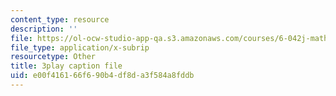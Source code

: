 ```yaml
---
content_type: resource
description: ''
file: https://ol-ocw-studio-app-qa.s3.amazonaws.com/courses/6-042j-mathematics-for-computer-science-spring-2015/e00f416166f690b4df8da3f584a8fddb_KvtLWgCTwn4.srt
file_type: application/x-subrip
resourcetype: Other
title: 3play caption file
uid: e00f4161-66f6-90b4-df8d-a3f584a8fddb
---
```

